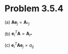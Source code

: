 # Problem 3.5.4

(a) $\mathbf{A}\mathbf{e}_j = \mathbf{A}_{*j}$

(b) $\mathbf{e}^T_i\mathbf{A} = \mathbf{A}_{i*}$

(c) $\mathbf{e}^T_i\mathbf{A}\mathbf{e}_j = a_{ij}$
